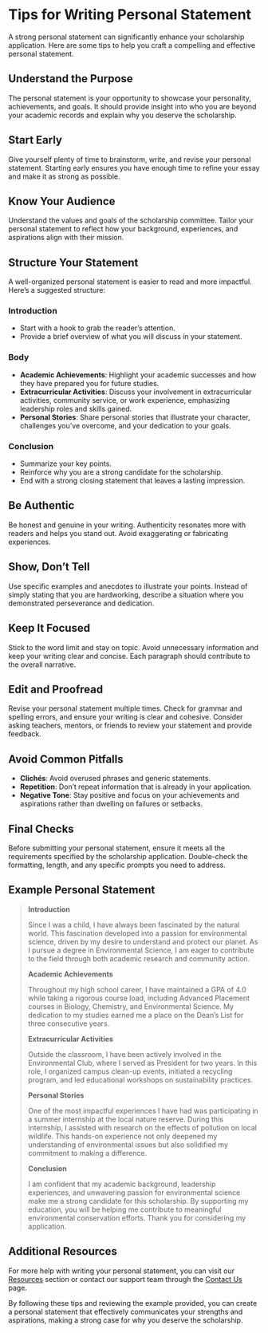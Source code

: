 # Tips for Writing Personal Statement

A strong personal statement can significantly enhance your scholarship application. Here are some tips to help you craft a compelling and effective personal statement.

## Understand the Purpose

The personal statement is your opportunity to showcase your personality, achievements, and goals. It should provide insight into who you are beyond your academic records and explain why you deserve the scholarship.

## Start Early

Give yourself plenty of time to brainstorm, write, and revise your personal statement. Starting early ensures you have enough time to refine your essay and make it as strong as possible.

## Know Your Audience

Understand the values and goals of the scholarship committee. Tailor your personal statement to reflect how your background, experiences, and aspirations align with their mission.

## Structure Your Statement

A well-organized personal statement is easier to read and more impactful. Here’s a suggested structure:

### Introduction
- Start with a hook to grab the reader’s attention.
- Provide a brief overview of what you will discuss in your statement.

### Body
- **Academic Achievements**: Highlight your academic successes and how they have prepared you for future studies.
- **Extracurricular Activities**: Discuss your involvement in extracurricular activities, community service, or work experience, emphasizing leadership roles and skills gained.
- **Personal Stories**: Share personal stories that illustrate your character, challenges you’ve overcome, and your dedication to your goals.

### Conclusion
- Summarize your key points.
- Reinforce why you are a strong candidate for the scholarship.
- End with a strong closing statement that leaves a lasting impression.

## Be Authentic

Be honest and genuine in your writing. Authenticity resonates more with readers and helps you stand out. Avoid exaggerating or fabricating experiences.

## Show, Don’t Tell

Use specific examples and anecdotes to illustrate your points. Instead of simply stating that you are hardworking, describe a situation where you demonstrated perseverance and dedication.

## Keep It Focused

Stick to the word limit and stay on topic. Avoid unnecessary information and keep your writing clear and concise. Each paragraph should contribute to the overall narrative.

## Edit and Proofread

Revise your personal statement multiple times. Check for grammar and spelling errors, and ensure your writing is clear and cohesive. Consider asking teachers, mentors, or friends to review your statement and provide feedback.

## Avoid Common Pitfalls

- **Clichés**: Avoid overused phrases and generic statements.
- **Repetition**: Don’t repeat information that is already in your application.
- **Negative Tone**: Stay positive and focus on your achievements and aspirations rather than dwelling on failures or setbacks.

## Final Checks

Before submitting your personal statement, ensure it meets all the requirements specified by the scholarship application. Double-check the formatting, length, and any specific prompts you need to address.

## Example Personal Statement

> **Introduction**
>
> Since I was a child, I have always been fascinated by the natural world. This fascination developed into a passion for environmental science, driven by my desire to understand and protect our planet. As I pursue a degree in Environmental Science, I am eager to contribute to the field through both academic research and community action.
>
> **Academic Achievements**
>
> Throughout my high school career, I have maintained a GPA of 4.0 while taking a rigorous course load, including Advanced Placement courses in Biology, Chemistry, and Environmental Science. My dedication to my studies earned me a place on the Dean’s List for three consecutive years.
>
> **Extracurricular Activities**
>
> Outside the classroom, I have been actively involved in the Environmental Club, where I served as President for two years. In this role, I organized campus clean-up events, initiated a recycling program, and led educational workshops on sustainability practices.
>
> **Personal Stories**
>
> One of the most impactful experiences I have had was participating in a summer internship at the local nature reserve. During this internship, I assisted with research on the effects of pollution on local wildlife. This hands-on experience not only deepened my understanding of environmental issues but also solidified my commitment to making a difference.
>
> **Conclusion**
>
> I am confident that my academic background, leadership experiences, and unwavering passion for environmental science make me a strong candidate for this scholarship. By supporting my education, you will be helping me contribute to meaningful environmental conservation efforts. Thank you for considering my application.

## Additional Resources

For more help with writing your personal statement, you can visit our [Resources](/resources) section or contact our support team through the [Contact Us](/contact-us) page.

By following these tips and reviewing the example provided, you can create a personal statement that effectively communicates your strengths and aspirations, making a strong case for why you deserve the scholarship.
